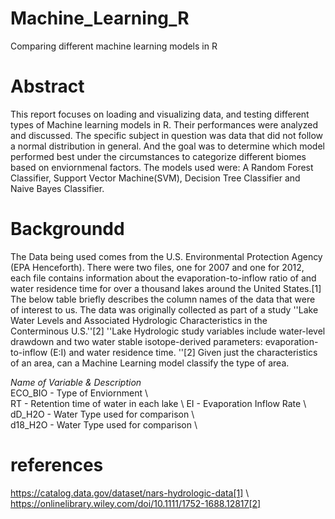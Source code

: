 # Machine_Learning_R
Comparing different machine learning models in R 



# Abstract

This report focuses on loading and visualizing data, and testing different types of Machine learning models in R. Their performances were analyzed and discussed. The specific subject in question was data that did not follow a normal distribution in general. And the goal was to determine which model performed best under the circumstances to categorize different biomes based on enviornmenal factors.
The models used were: A Random Forest Classifier, Support Vector Machine(SVM), Decision Tree Classifier and Naive Bayes Classifier.


# Backgroundd
The Data being used comes from the U.S. Environmental Protection Agency (EPA Henceforth). There were two files, one for 2007 and one for 2012, each file contains information about the evaporation-to-inflow ratio of and water residence time for over a thousand lakes around the United States.[1] The below table briefly describes the column names of the data that were of interest to us. The data was originally collected as part of a study ''Lake Water Levels and Associated Hydrologic Characteristics in the Conterminous U.S.''[2] ''Lake Hydrologic study variables include water-level drawdown and two water stable isotope-derived parameters: evaporation-to-inflow (E:I) and water residence time. ''[2]
Given just the characteristics of an area, can a Machine Learning model classify the type of area.


*Name of Variable & Description*                          
ECO\_BIO         - Type of Enviornment     \\          
RT               - Retention time of water in each lake \\
EI               - Evaporation Inflow Rate  \\            
dD\_H2O          - Water Type used for comparison  \\     
d18\_H2O         - Water Type used for comparison   \\    

# references

https://catalog.data.gov/dataset/nars-hydrologic-data[1] \\
https://onlinelibrary.wiley.com/doi/10.1111/1752-1688.12817[2]

